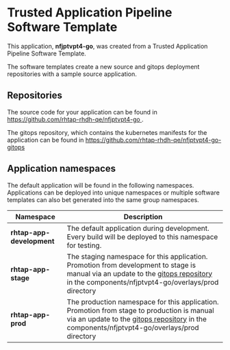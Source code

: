 # Trusted Application Pipeline Software Template

This application, **nfjptvpt4-go**, was created from a Trusted Application Pipeline Software Template.

The software templates create a new source and gitops deployment repositories with a sample source application. 

## Repositories

The source code for your application can be found in [https://github.com/rhtap-rhdh-qe/nfjptvpt4-go ](https://github.com/rhtap-rhdh-qe/nfjptvpt4-go ).
 
The gitops repository, which contains the kubernetes manifests for the application can be found in 
[https://github.com/rhtap-rhdh-qe/nfjptvpt4-go-gitops ](https://github.com/rhtap-rhdh-qe/nfjptvpt4-go-gitops ) 

## Application namespaces 

The default application will be found in the following namespaces. Applications can be deployed into unique namespaces or multiple software templates can also bet generated into the same group namespaces.  

|  Namespace   |  Description   |  
| -------- | -------- |   
| **rhtap-app-development** | The default application during development. Every build will be deployed to this namespace for testing. | 
| **rhtap-app-stage** | The staging namespace for this application. Promotion from development to stage is manual via an update to the [gitops repository](https://github.com/rhtap-rhdh-qe/nfjptvpt4-go-gitops ) in the components/nfjptvpt4-go/overlays/prod directory |  
| **rhtap-app-prod** | The production namespace for this application. Promotion from stage to production is manual via an update to the [gitops repository](https://github.com/rhtap-rhdh-qe/nfjptvpt4-go-gitops ) in the components/nfjptvpt4-go/overlays/prod directory | 